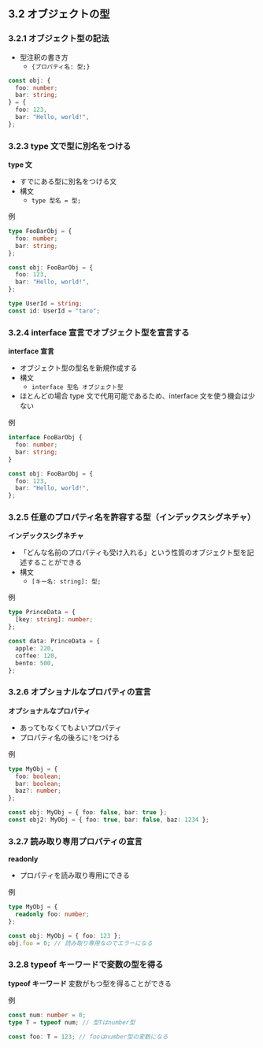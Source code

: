 ## 3.2 オブジェクトの型

### 3.2.1 オブジェクト型の記法

- 型注釈の書き方
  - `{プロパティ名: 型;}`

```typescript
const obj: {
  foo: number;
  bar: string;
} = {
  foo: 123,
  bar: "Hello, world!",
};
```

### 3.2.3 type 文で型に別名をつける

**type 文**

- すでにある型に別名をつける文
- 構文
  - `type 型名 = 型;`

例

```typescript
type FooBarObj = {
  foo: number;
  bar: string;
};

const obj: FooBarObj = {
  foo: 123,
  bar: "Hello, world!",
};

type UserId = string;
const id: UserId = "taro";
```

### 3.2.4 interface 宣言でオブジェクト型を宣言する

**interface 宣言**

- オブジェクト型の型名を新規作成する
- 構文
  - `interface 型名 オブジェクト型`
- ほとんどの場合 type 文で代用可能であるため、interface 文を使う機会は少ない

例

```typescript
interface FooBarObj {
  foo: number;
  bar: string;
}

const obj: FooBarObj = {
  foo: 123,
  bar: "Hello, world!",
};
```

### 3.2.5 任意のプロパティ名を許容する型（インデックスシグネチャ）

**インデックスシグネチャ**

- 「どんな名前のプロパティも受け入れる」という性質のオブジェクト型を記述することができる
- 構文
  - `[キー名: string]: 型;`

例

```typescript
type PrinceData = {
  [key: string]: number;
};

const data: PrinceData = {
  apple: 220,
  coffee: 120,
  bento: 500,
};
```

### 3.2.6 オプショナルなプロパティの宣言

**オプショナルなプロパティ**

- あってもなくてもよいプロパティ
- プロパティ名の後ろに`?`をつける

例

```typescript
type MyObj = {
  foo: boolean;
  bar: boolean;
  baz?: number;
};

const obj: MyObj = { foo: false, bar: true };
const obj2: MyObj = { foo: true, bar: false, baz: 1234 };
```

### 3.2.7 読み取り専用プロパティの宣言

**readonly**

- プロパティを読み取り専用にできる

例

```typescript
type MyObj = {
  readonly foo: number;
};

const obj: MyObj = { foo: 123 };
obj.foo = 0; // 読み取り専用なのでエラーになる
```

### 3.2.8 typeof キーワードで変数の型を得る

**typeof キーワード**
変数がもつ型を得ることができる

例

```typescript
const num: number = 0;
type T = typeof num; // 型Tはnumber型

const foo: T = 123; // fooはnumber型の変数になる
```
